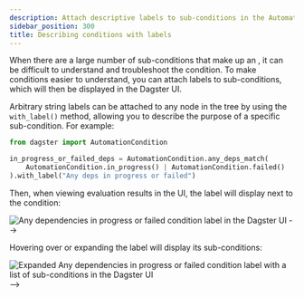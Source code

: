 ```yaml
---
description: Attach descriptive labels to sub-conditions in the AutomationCondition tree using the with_label() method.
sidebar_position: 300
title: Describing conditions with labels
---
```


When there are a large number of sub-conditions that make up an <PyObject section="assets" module="dagster" object="AutomationCondition" />, it can be difficult to understand and troubleshoot the condition. To make conditions easier to understand, you can attach labels to sub-conditions, which will then be displayed in the Dagster UI.

Arbitrary string labels can be attached to any node in the <PyObject section="assets" module="dagster" object="AutomationCondition" /> tree by using the `with_label()` method, allowing you to describe the purpose of a specific sub-condition. For example:

```python
from dagster import AutomationCondition

in_progress_or_failed_deps = AutomationCondition.any_deps_match(
    AutomationCondition.in_progress() | AutomationCondition.failed()
).with_label("Any deps in progress or failed")
```

Then, when viewing evaluation results in the UI, the label will display next to the condition:

![Any dependencies in progress or failed condition label in the Dagster UI](/images/guides/automate/declarative-automation/condition-label.png) -->

Hovering over or expanding the label will display its sub-conditions:

![Expanded Any dependencies in progress or failed condition label with a list of sub-conditions in the Dagster UI](/images/guides/automate/declarative-automation/condition-label-expanded.png) -->
